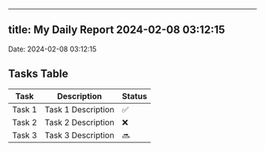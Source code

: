 
---
title: My Daily Report 2024-02-08 03:12:15
---

Date: 2024-02-08 03:12:15

## Tasks Table

| Task | Description | Status |
|------|-------------|--------|
| Task 1 | Task 1 Description | ✅ |
| Task 2 | Task 2 Description | ❌ |
| Task 3 | Task 3 Description | 🔜 |
